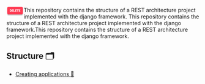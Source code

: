 
<img width="45" height="25" align="left" width="200px" src=".imgs/DELETE.png">This repository contains the structure of a REST architecture project implemented with the django framework. This repository contains the structure of a REST architecture project implemented with the django framework.This repository contains the structure of a REST architecture project implemented with the django framework.
<br/>





## Structure 🗂

* [Creating applications 📱](https://github.com/PonchoCeniceros/PyAPI/blob/master/API/applications)
